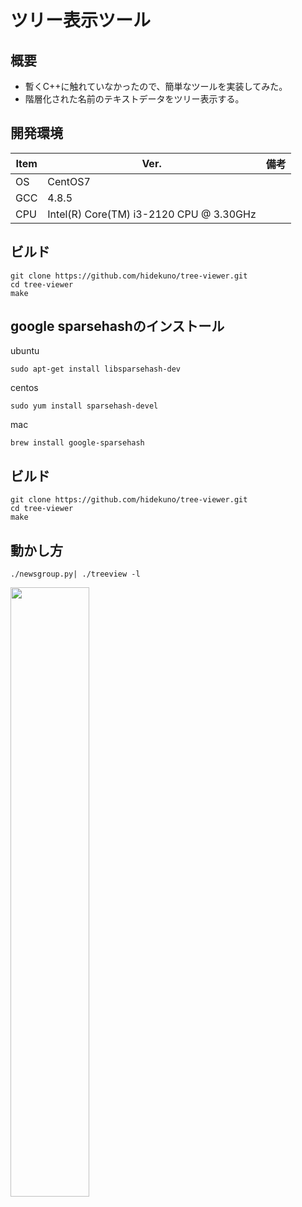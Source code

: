 
ツリー表示ツール
=================

## 概要
- 暫くC++に触れていなかったので、簡単なツールを実装してみた。
- 階層化された名前のテキストデータをツリー表示する。

## 開発環境
| Item   | Ver. |備考|
|--------|--------|--------|
| OS     | CentOS7 | |
| GCC    | 4.8.5||
| CPU    | Intel(R) Core(TM) i3-2120 CPU @ 3.30GHz |

## ビルド
```
git clone https://github.com/hidekuno/tree-viewer.git
cd tree-viewer
make
```

## google sparsehashのインストール
ubuntu
```
sudo apt-get install libsparsehash-dev
```
centos
```
sudo yum install sparsehash-devel
```
mac
```
brew install google-sparsehash
```

## ビルド
```
git clone https://github.com/hidekuno/tree-viewer.git
cd tree-viewer
make
```
## 動かし方
```
./newsgroup.py| ./treeview -l
```
<img src="https://user-images.githubusercontent.com/22115777/66184854-64bd2880-e6b8-11e9-863e-867540098065.png" width=50%>
